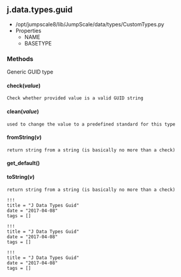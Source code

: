 <!-- toc -->
## j.data.types.guid

- /opt/jumpscale8/lib/JumpScale/data/types/CustomTypes.py
- Properties
    - NAME
    - BASETYPE

### Methods

Generic GUID type

#### check(*value*) 

```
Check whether provided value is a valid GUID string

```

#### clean(*value*) 

```
used to change the value to a predefined standard for this type

```

#### fromString(*v*) 

```
return string from a string (is basically no more than a check)

```

#### get_default() 

#### toString(*v*) 

```
return string from a string (is basically no more than a check)

```


```
!!!
title = "J Data Types Guid"
date = "2017-04-08"
tags = []
```

```
!!!
title = "J Data Types Guid"
date = "2017-04-08"
tags = []
```

```
!!!
title = "J Data Types Guid"
date = "2017-04-08"
tags = []
```
